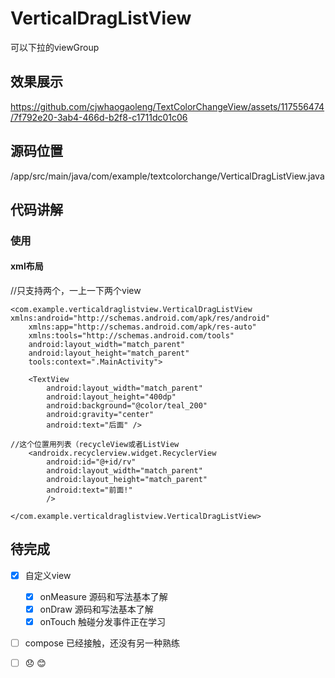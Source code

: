 # VerticalDragListView
可以下拉的viewGroup
## 效果展示
https://github.com/cjwhaogaoleng/TextColorChangeView/assets/117556474/7f792e20-3ab4-466d-b2f8-c1711dc01c06

 ## 源码位置
/app/src/main/java/com/example/textcolorchange/VerticalDragListView.java
 ## 代码讲解
  ### 使用
  #### xml布局
  //只支持两个，一上一下两个view
```
<com.example.verticaldraglistview.VerticalDragListView xmlns:android="http://schemas.android.com/apk/res/android"
    xmlns:app="http://schemas.android.com/apk/res-auto"
    xmlns:tools="http://schemas.android.com/tools"
    android:layout_width="match_parent"
    android:layout_height="match_parent"
    tools:context=".MainActivity">

    <TextView
        android:layout_width="match_parent"
        android:layout_height="400dp"
        android:background="@color/teal_200"
        android:gravity="center"
        android:text="后面" />

//这个位置用列表（recycleView或者ListView
    <androidx.recyclerview.widget.RecyclerView
        android:id="@+id/rv"
        android:layout_width="match_parent"
        android:layout_height="match_parent"
        android:text="前面!"
        />

</com.example.verticaldraglistview.VerticalDragListView>
```
 
 ## 待完成
 - [x] 自定义view
   - [x] onMeasure 源码和写法基本了解
   - [x] onDraw 源码和写法基本了解
   - [x] onTouch 触碰分发事件正在学习
 - [ ] compose 已经接触，还没有另一种熟练
 - [ ] :disappointed: :blush:

